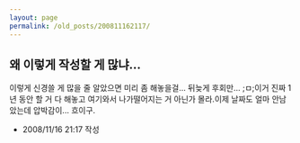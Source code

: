 ```yaml
---
layout: page
permalink: /old_posts/200811162117/
---
```


## 왜 이렇게 작성할 게 많냐...

이렇게 신경쓸 게 많을 줄 알았으면 미리 좀 해놓을걸... 뒤늦게 후회만... ;ㅁ;이거 진짜 1년 동안 할 거 다 해놓고 여기와서 나가떨어지는 거 아닌가 몰라.이제 날짜도 얼마 안남았는데 압박감이... 흐이구.



- 2008/11/16 21:17 작성